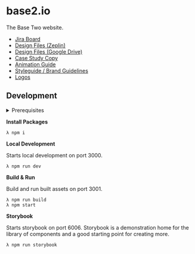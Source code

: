 # base2.io

The Base Two website.

- [Jira Board](https://b2io.atlassian.net/jira/software/projects/B2IO/boards/7)
- [Design Files (Zeplin)](https://app.zeplin.io/project/5fff21e06012bf1d470820c3)
- [Design Files (Google Drive)](https://drive.google.com/drive/folders/1VpkOfCsSGP40DSx85mYPChncMDwlNiTV?usp=sharing)
- [Case Study Copy](https://drive.google.com/drive/folders/1jptdTwNI3IIGkf4HuCmWTYvk_4WYdNNP?usp=sharing)
- [Animation Guide](https://drive.google.com/file/d/19yUdEdYmql6whrRMhZ_Ai36hzEolJTBW/view?usp=sharing)
- [Styleguide / Brand Guidelines](https://drive.google.com/file/d/10ITrRxfICmhs3MP-dlMnzVh8TjJCZwOQ/view?usp=sharing)
- [Logos](https://drive.google.com/drive/folders/1RGmWu8Z7SLSWrsxI55wn55HIrmIbU-Nl?usp=sharing)

## Development

<details>
<summary>Prerequisites</summary>

You'll need to set up Git and NPM before you can run this project locally. The setup for these is slightly different depending on your OS.

1. Git - Follow the [Git instructions](https://git-scm.com/book/en/v2/Getting-Started-Installing-Git) to install Git for your OS.

1. Clone the repo

   ```bash
   # Either using SSH
   > git clone git@github.com:b2io/base2.io.git

   # Or using HTTPS
   > git clone https://github.com/b2io/base2.io.git

   ```

1. Node - [download](https://nodejs.org/en/download/) or install via your OS's package manager

   - Mac users can install and maintain Node through the package manager [Homebrew](https://brew.sh/):

     ```
     brew install node
     ```

   - Windows users can install and maintain Node using the package manager [Chocolatey](https://chocolatey.org/install):

     ```
     choco install nodejs-lts -y
     ```

</details>

**Install Packages**

```
λ npm i
```

**Local Development**

Starts local development on port 3000.

```
λ npm run dev
```

**Build & Run**

Build and run built assets on port 3001.

```
λ npm run build
λ npm start
```

**Storybook**

Starts storybook on port 6006. Storybook is a demonstration home for the library of components and a good starting point for creating more.

```
λ npm run storybook
```
